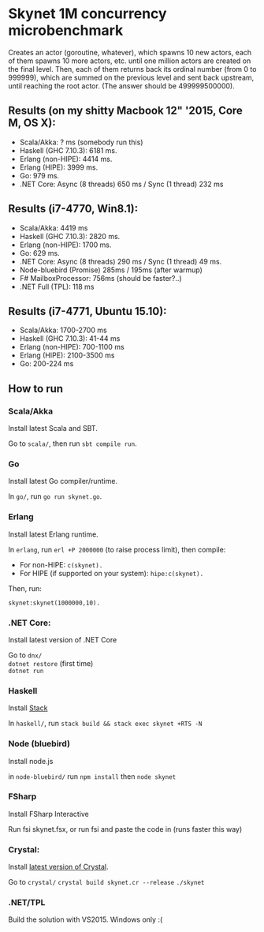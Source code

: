 # Skynet 1M concurrency microbenchmark

Creates an actor (goroutine, whatever), which spawns 10 new actors, each of them spawns 10 
more actors, etc. until one million actors are created on the final level. Then, each of them returns
back its ordinal number (from 0 to 999999), which are summed on the previous level and sent back upstream,
until reaching the root actor. (The answer should be 499999500000).

## Results (on my shitty Macbook 12" '2015, **Core M**, OS X): 

- Scala/Akka: ? ms (somebody run this)
- Haskell (GHC 7.10.3): 6181 ms.
- Erlang (non-HIPE): 4414 ms.
- Erlang (HIPE): 3999 ms.
- Go: 979 ms.
- .NET Core: Async (8 threads) 650 ms / Sync (1 thread) 232 ms

## Results (**i7-4770**, Win8.1): 

- Scala/Akka: 4419 ms
- Haskell (GHC 7.10.3): 2820 ms.
- Erlang (non-HIPE): 1700 ms.
- Go: 629 ms.
- .NET Core: Async (8 threads) 290 ms / Sync (1 thread) 49 ms.
- Node-bluebird (Promise) 285ms / 195ms (after warmup)
- F# MailboxProcessor: 756ms (should be faster?..)
- .NET Full (TPL): 118 ms

## Results (**i7-4771**, Ubuntu 15.10): 

- Scala/Akka: 1700-2700 ms
- Haskell (GHC 7.10.3): 41-44 ms
- Erlang (non-HIPE): 700-1100 ms
- Erlang (HIPE): 2100-3500 ms
- Go: 200-224 ms

## How to run

### Scala/Akka

Install latest Scala and SBT. 

Go to `scala/`, then run `sbt compile run`.

### Go

Install latest Go compiler/runtime.

In `go/`, run `go run skynet.go`.

### Erlang

Install latest Erlang runtime.

In `erlang`, run `erl +P 2000000` (to raise process limit), then compile:

- For non-HIPE: `c(skynet).`
- For HIPE (if supported on your system): `hipe:c(skynet).`

Then, run:

`skynet:skynet(1000000,10).`

### .NET Core: 

Install latest version of .NET Core

Go to `dnx/`  
`dotnet restore` (first time)  
`dotnet run`

### Haskell

Install [Stack](http://haskellstack.org)

In `haskell/`, run `stack build && stack exec skynet +RTS -N`

### Node (bluebird)

Install node.js

in `node-bluebird/` run `npm install` then `node skynet`

### FSharp

Install FSharp Interactive

Run fsi skynet.fsx, or run fsi and paste the code in (runs faster this way)

### Crystal:

Install [latest version of Crystal](http://crystal-lang.org/docs/installation/index.html).

Go to `crystal/`
`crystal build skynet.cr --release`
`./skynet`

### .NET/TPL

Build the solution with VS2015. Windows only :(
